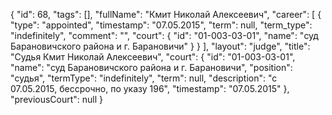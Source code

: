 {
    "id": 68,
    "tags": [],
    "fullName": "Кмит Николай Алексеевич",
    "career": [
        {
            "type": "appointed",
            "timestamp": "07.05.2015",
            "term": null,
            "term_type": "indefinitely",
            "comment": "",
            "court": {
                "id": "01-003-03-01",
                "name": "суд Барановичского района и г. Барановичи"
            }
        }
    ],
    "layout": "judge",
    "title": "Судья Кмит Николай Алексеевич",
    "court": {
        "id": "01-003-03-01",
        "name": "суд Барановичского района и г. Барановичи",
        "position": "судья",
        "termType": "indefinitely",
        "term": null,
        "description": "c 07.05.2015, бессрочно, по указу 196",
        "timestamp": "07.05.2015"
    },
    "previousCourt": null
}